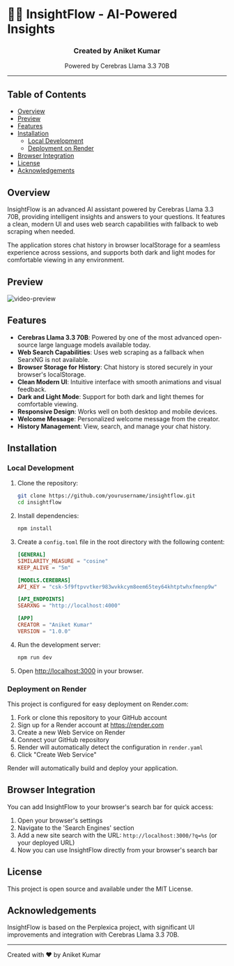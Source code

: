 # 🧠✨ InsightFlow - AI-Powered Insights <!-- omit in toc -->

<div align="center">
  <h3>Created by Aniket Kumar</h3>
  <p>Powered by Cerebras Llama 3.3 70B</p>
</div>

<hr/>

## Table of Contents <!-- omit in toc -->

- [Overview](#overview)
- [Preview](#preview)
- [Features](#features)
- [Installation](#installation)
  - [Local Development](#local-development)
  - [Deployment on Render](#deployment-on-render)
- [Browser Integration](#browser-integration)
- [License](#license)
- [Acknowledgements](#acknowledgements)

## Overview

InsightFlow is an advanced AI assistant powered by Cerebras Llama 3.3 70B, providing intelligent insights and answers to your questions. It features a clean, modern UI and uses web search capabilities with fallback to web scraping when needed.

The application stores chat history in browser localStorage for a seamless experience across sessions, and supports both dark and light modes for comfortable viewing in any environment.

## Preview

![video-preview](.assets/perplexica-preview.gif)

## Features

- **Cerebras Llama 3.3 70B**: Powered by one of the most advanced open-source large language models available today.
- **Web Search Capabilities**: Uses web scraping as a fallback when SearxNG is not available.
- **Browser Storage for History**: Chat history is stored securely in your browser's localStorage.
- **Clean Modern UI**: Intuitive interface with smooth animations and visual feedback.
- **Dark and Light Mode**: Support for both dark and light themes for comfortable viewing.
- **Responsive Design**: Works well on both desktop and mobile devices.
- **Welcome Message**: Personalized welcome message from the creator.
- **History Management**: View, search, and manage your chat history.

## Installation

### Local Development

1. Clone the repository:

   ```bash
   git clone https://github.com/yourusername/insightflow.git
   cd insightflow
   ```

2. Install dependencies:

   ```bash
   npm install
   ```

3. Create a `config.toml` file in the root directory with the following content:

   ```toml
   [GENERAL]
   SIMILARITY_MEASURE = "cosine"
   KEEP_ALIVE = "5m"

   [MODELS.CEREBRAS]
   API_KEY = "csk-5f9ftpvvtker983wvkkcym8eem65tey64khtptwhxfmenp9w"

   [API_ENDPOINTS]
   SEARXNG = "http://localhost:4000"

   [APP]
   CREATOR = "Aniket Kumar"
   VERSION = "1.0.0"
   ```

4. Run the development server:

   ```bash
   npm run dev
   ```

5. Open [http://localhost:3000](http://localhost:3000) in your browser.

### Deployment on Render

This project is configured for easy deployment on Render.com:

1. Fork or clone this repository to your GitHub account
2. Sign up for a Render account at https://render.com
3. Create a new Web Service on Render
4. Connect your GitHub repository
5. Render will automatically detect the configuration in `render.yaml`
6. Click "Create Web Service"

Render will automatically build and deploy your application.

## Browser Integration

You can add InsightFlow to your browser's search bar for quick access:

1. Open your browser's settings
2. Navigate to the 'Search Engines' section
3. Add a new site search with the URL: `http://localhost:3000/?q=%s` (or your deployed URL)
4. Now you can use InsightFlow directly from your browser's search bar

## License

This project is open source and available under the MIT License.

## Acknowledgements

InsightFlow is based on the Perplexica project, with significant UI improvements and integration with Cerebras Llama 3.3 70B.

---

Created with ❤️ by Aniket Kumar
